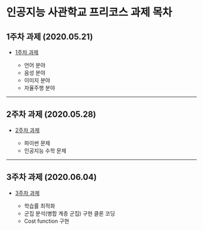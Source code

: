 
# 인공지능 사관학교 프리코스 과제 목차

## 1주차 과제 (2020.05.21)
* [1주차 과제](https://github.com/yst3147/Gwangju_AI/blob/master/GwangjuAI_Assignment1.ipynb)

  * 언어 분야
  * 음성 분야
  * 이미지 분야
  * 자율주행 분야

-----------------------------------------------------------------------
## 2주차 과제 (2020.05.28)
* [2주차 과제](https://github.com/yst3147/Gwangju_AI/blob/master/GwangjuAI_Assignment2.ipynb)

   * 파이썬 문제
   * 인공지능 수학 문제

-----------------------------------------------------------------------
## 3주차 과제 (2020.06.04)
* [3주차 과제](https://github.com/yst3147/Gwangju_AI/blob/master/GwangjuAI_Assignment3.ipynb)

   * 학습률 최적화
   * 군집 분석(병합 계층 군집) 구현 클론 코딩
   * Cost function 구현
